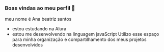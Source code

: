 ### Boas vindas ao meu perfil 👋

meu nome é Ana beatriz santos 

- estou estudando na Alura  
- estou me desenvolvendo na linguagem javaScript
  Utilizo esse espaço para minha organização e compartilhamento dos meus projetos desenvolvidos
